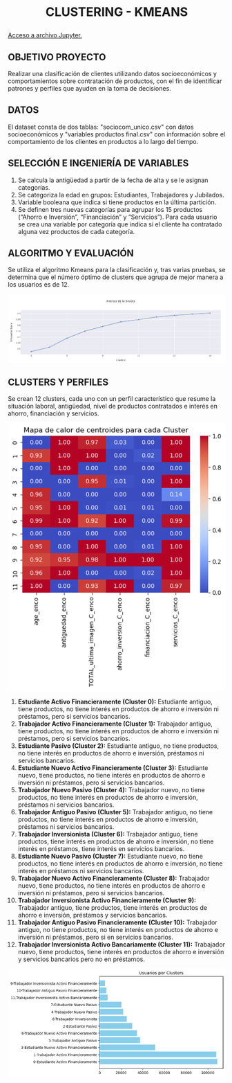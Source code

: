 # <p align="center">CLUSTERING - KMEANS</p>

[Acceso a archivo Jupyter.](https://github.com/mantiads/Clustering/blob/main/clusters.ipynb)

## OBJETIVO PROYECTO

Realizar una clasificación de clientes utilizando datos socioeconómicos y comportamientos sobre contratación de productos, con el fin de identificar patrones y perfiles que ayuden en la toma de decisiones.

## DATOS

El dataset consta de dos tablas: "sociocom_unico.csv" con datos socioeconómicos y "variables productos final.csv" con información sobre el comportamiento de los clientes en productos a lo largo del tiempo.

## SELECCIÓN E INGENIERÍA DE VARIABLES

1. Se calcula la antigüedad a partir de la fecha de alta y se le asignan categorías.
2. Se categoriza la edad en grupos: Estudiantes, Trabajadores y Jubilados.
3. Variable booleana que indica si tiene productos en la última partición.
4. Se definen tres nuevas categorías para agrupar los 15 productos (“Ahorro e Inversión”, “Financiación” y “Servicios”). Para cada usuario se crea una variable por categoría que indica si el cliente ha contratado alguna vez productos de cada categoría.

## ALGORITMO Y EVALUACIÓN

Se utiliza el algoritmo Kmeans para la clasificación y, tras varias pruebas, se determina que el número óptimo de clusters que agrupa de mejor manera a los usuarios es de 12.

<p align="center">
  <img src="/img/clusters.PNG" alt="clustering">
</p>

## CLUSTERS Y PERFILES

Se crean 12 clusters, cada uno con un perfil característico que resume la situación laboral, antigüedad, nivel de productos contratados e interés en ahorro, financiación y servicios.

<p align="center">
  <img src="/img/clustering_heatmap.png" alt="clustering">
</p>

1. **Estudiante Activo Financieramente (Cluster 0):** Estudiante antiguo, tiene productos, no tiene interés en productos de ahorro e inversión ni préstamos, pero si servicios bancarios.
2. **Trabajador Activo Financieramente (Cluster 1):** Trabajador antiguo, tiene productos, no tiene interés en productos de ahorro e inversión ni préstamos, pero si servicios bancarios.
3. **Estudiante Pasivo (Cluster 2):** Estudiante antiguo, no tiene productos, no tiene interés en productos de ahorro e inversión, préstamos ni servicios bancarios.
4. **Estudiante Nuevo Activo Financieramente (Cluster 3):** Estudiante nuevo, tiene productos, no tiene interés en productos de ahorro e inversión ni préstamos, pero si servicios bancarios.
5. **Trabajador Nuevo Pasivo (Cluster 4):** Trabajador nuevo, no tiene productos, no tiene interés en productos de ahorro e inversión, préstamos ni servicios bancarios.
6. **Trabajador Antiguo Pasivo (Cluster 5):** Trabajador antiguo, no tiene productos, no tiene interés en productos de ahorro e inversión, préstamos ni servicios bancarios. 
7. **Trabajador Inversionista (Cluster 6):** Trabajador antiguo, tiene productos, tiene interés en productos de ahorro e inversión, no tiene interés en préstamos, tiene interés en servicios bancarios.
8. **Estudiante Nuevo Pasivo (Cluster 7):** Estudiante nuevo, no tiene productos, no tiene interés en productos de ahorro e inversión, no tiene interés en préstamos ni servicios bancarios.
9. **Trabajador Nuevo Activo Financieramente (Cluster 8):** Trabajador nuevo, tiene productos, no tiene interés en productos de ahorro e inversión ni préstamos, pero si servicios bancarios.
10. **Trabajador Inversionista Activo Financieramente (Cluster 9):** Trabajador antiguo, tiene productos, tiene interés en productos de ahorro e inversión, préstamos y servicios bancarios.
11. **Trabajador Antiguo Pasivo Financieramente (Cluster 10):** Trabajador antiguo, no tiene productos, no tiene interés en productos de ahorro e inversión ni préstamos, pero si en servicios bancarios.
12. **Trabajador Inversionista Activo Bancariamente (Cluster 11):** Trabajador nuevo, tiene productos, tiene interés en productos de ahorro e inversión y servicios bancarios pero no en préstamos.

<p align="center">
  <img src="/img/clustering_distri.png" alt="clustering">
</p>
